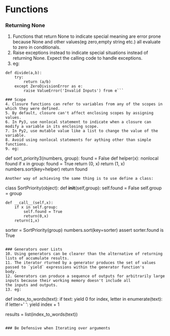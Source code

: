 # Functions
### Returning None
1. Functions that return None to indicate special meaning are error prone because None and other values(eg zero,empty string etc.) 
all evaluate to zero in conditionals. 
2. Raise exceptions instead to indicate special situations instead of returning None. Expect the calling code to handle exceptions.
3. eg: 

```
def divide(a,b):
    try:
        return (a/b)
    except ZeroDivisionError as e:
        raise ValueError('Invalid Inputs') from e```

### Scope
4. Closure functions can refer to variables from any of the scopes in which they were defined. 
5. By default, closure can't affect enclosing scopes by assigning values. 
6. In Py3, use nonlocal statement to indicate when a closure can modify a variable in its enclosing scope. 
7. In Py2, use mutable value like a list to change the value of the variable. 
8. Avoid using nonlocal statements for aything other than simple functions. 
9. eg:

```
def	sort_priority3(numbers,	group):
				found	=	False
				def	helper(x):
								nonlocal	found
								if	x	in	group:
												found	=	True
												return	(0,	x)
								return	(1,	x)
				numbers.sort(key=helper)
				return	found
```
Another way of achieving the same thing is to use define a class:
```
class SortPriority(object):
    def __init__(self,group):
        self.found = False
        self.group = group
    
    def __call__(self,x):
        if x in self.group:
            self.found = True
            return(0,x)
        return(1,x)
        
sorter = SortPriority(group)
numbers.sort(key=sorter) 
assert sorter.found is True
```

### Generators over Lists
10. Using generators can be clearer than the alternative of returning lists of accumulate results.
11. The iterator rturned by a generator produces the set of values passed to `yield` expressions within the generator function's
body. 
12. Generators can produce a sequence of outputs for arbitrarily large inputs because their working memory doesn't include all
the inputs and outputs. 
13. eg:

```
def index_to_words(text):
    if text:
        yield 0
    for index, letter in enumerate(text):
        if letter=' ':
            yield index + 1

results = list(index_to_words(text))
```

### Be Defensive when Iterating over arguments
































